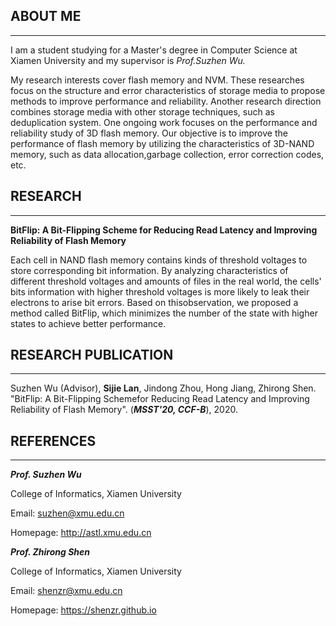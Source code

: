 ## ABOUT ME
---
I am a student studying for a Master's degree in Computer Science at Xiamen University and my supervisor is *Prof.Suzhen Wu.*

My research interests cover flash memory and NVM. These researches focus on the structure and error characteristics of storage media to propose methods to improve performance and reliability. Another research direction combines storage media with other storage techniques, such as deduplication system. One ongoing work focuses on the performance and reliability study of 3D flash memory. Our objective is to improve the performance of flash memory by utilizing the characteristics of 3D-NAND memory, such as data allocation,garbage collection, error correction codes, etc.

## RESEARCH
---
**BitFlip: A Bit-Flipping Scheme for Reducing Read Latency and Improving Reliability of Flash Memory**


Each cell in NAND flash memory contains kinds of threshold voltages to store corresponding bit information. By analyzing characteristics of different threshold voltages and amounts of files in the real world, the cells' bits information with higher threshold voltages is more likely to leak their electrons to arise bit errors. Based on thisobservation, we proposed a method called BitFlip, which minimizes the number of the state with higher states to achieve better performance. 


## RESEARCH PUBLICATION
---

Suzhen Wu (Advisor), **Sijie Lan**, Jindong Zhou, Hong Jiang, Zhirong Shen. "BitFlip: A Bit-Flipping Schemefor Reducing Read Latency and Improving Reliability of Flash Memory". (***MSST'20, CCF-B***), 2020.


## REFERENCES
---

***Prof. Suzhen Wu***

College of Informatics, Xiamen University

Email: suzhen@xmu.edu.cn

Homepage: http://astl.xmu.edu.cn



***Prof. Zhirong Shen***

College of Informatics, Xiamen University

Email: shenzr@xmu.edu.cn

Homepage: https://shenzr.github.io
